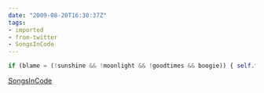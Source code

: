 ```yaml
---
date: "2009-08-20T16:30:37Z"
tags:
- imported
- from-twitter
- SongsInCode
---
```

```python
if (blame = (!sunshine && !moonlight && !goodtimes && boogie)) { self.feet.control = false }
```

[SongsInCode](/tags/songsincode)
